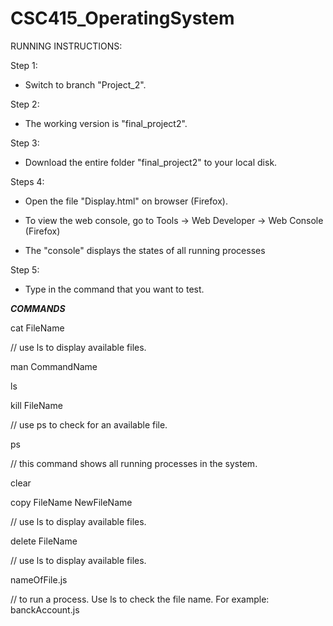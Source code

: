 # CSC415_OperatingSystem

RUNNING INSTRUCTIONS:

Step 1:

* Switch to branch "Project_2".

Step 2:

* The working version is "final_project2".

Step 3:

 * Download the entire folder "final_project2" to your local disk.

Steps 4:

* Open the file "Display.html" on browser (Firefox).

* To view the web console, go to Tools -> Web Developer -> Web Console (Firefox) 

* The "console" displays the states of all running processes

Step 5:

* Type in the command that you want to test.

*****COMMANDS*****

cat FileName

// use ls to display available files.

man CommandName

ls

kill FileName 

// use ps to check for an available file.

ps 

// this command shows all running processes in the system.

clear

copy FileName NewFileName 

// use ls to display available files.

delete FileName 

// use ls to display available files.

nameOfFile.js

// to run a process. Use ls to check the file name. For example: banckAccount.js 


